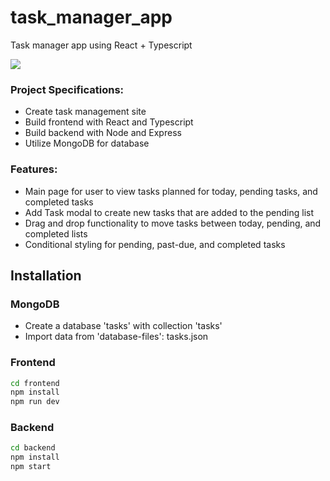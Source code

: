 # task_manager_app
Task manager app using React + Typescript

![](https://media.giphy.com/media/v1.Y2lkPTc5MGI3NjExMXo0cjFpOTV0cm1tZ2diZnFicThhNm0ydDhtOWhwNWNja2trZ3A5cyZlcD12MV9pbnRlcm5hbF9naWZfYnlfaWQmY3Q9Zw/PxMs5AkfOKubTJOut1/giphy.gif)

### Project Specifications:

- Create task management site
- Build frontend with React and Typescript
- Build backend with Node and Express
- Utilize MongoDB for database

### Features:

- Main page for user to view tasks planned for today, pending tasks, and completed tasks
- Add Task modal to create new tasks that are added to the pending list
- Drag and drop functionality to move tasks between today, pending, and completed lists
- Conditional styling for pending, past-due, and completed tasks

## Installation

### MongoDB

- Create a database 'tasks' with collection 'tasks'
- Import data from 'database-files': tasks.json

### Frontend

```bash
cd frontend
npm install
npm run dev
```

### Backend

```bash
cd backend
npm install
npm start
```
